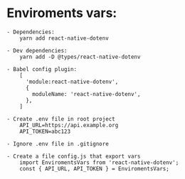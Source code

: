 # Enviroments vars:

    - Dependencies: 
        yarn add react-native-dotenv

    - Dev dependencies:
        yarn add -D @types/react-native-dotenv

    - Babel config plugin:
        [
          'module:react-native-dotenv',
          {
            moduleName: 'react-native-dotenv',
          },
        ]

    - Create .env file in root project
        API_URL=https://api.example.org
        API_TOKEN=abc123

    - Ignore .env file in .gitignore

    - Create a file config.js that export vars 
        import EnviromentsVars from 'react-native-dotenv';
        const { API_URL, API_TOKEN } = EnviromentsVars;


